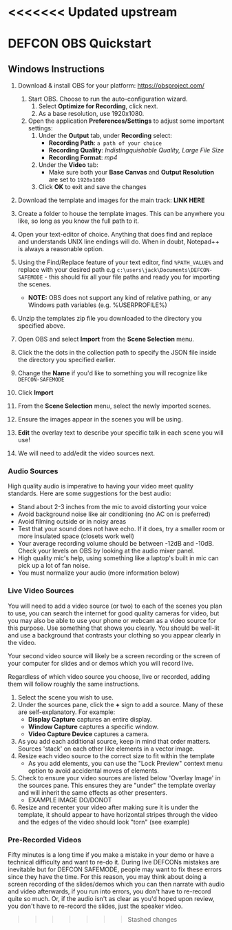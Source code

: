 <<<<<<< Updated upstream
=======
# DEFCON OBS Quickstart

## Windows Instructions

1. Download & install OBS for your platform: https://obsproject.com/
   1. Start OBS. Choose to run the auto-configuration wizard.
        1. Select __Optimize for Recording__, click next.
        1. As a base resolution, use 1920x1080.
   2. Open the application __Preferences/Settings__ to adjust some important settings:
        1. Under the __Output__ tab, under __Recording__ select:
            - __Recording Path__: `a path of your choice`
            - __Recording Quality__: *Indistingquishable Quality, Large File Size*
            - __Recording Format__: *mp4*
        2. Under the __Video__ tab:
            - Make sure both your __Base Canvas__ and __Output Resolution__ are set to `1920x1080`
        3. Click __OK__ to exit and save the changes

2. Download the template and images for the main track: __LINK HERE__
3. Create a folder to house the template images. This can be anywhere you like, so long as you know the full path to it.
4. Open your text-editor of choice. Anything that does find and replace and understands UNIX line endings will do. When in doubt, Notepad++ is always a reasonable option.
5. Using the Find/Replace feature of your text editor, find `%PATH_VALUE%` and replace with your desired path e.g `c:\users\jack\Documents\DEFCON-SAFEMODE` - this should fix all your file paths and ready you for importing the scenes.
   - __NOTE:__ OBS does not support any kind of relative pathing, or any Windows path variables (e.g. %USERPROFILE%) 
6. Unzip the templates zip file you downloaded to the directory you specified above.
7. Open OBS and select __Import__ from the __Scene Selection__ menu.
8. Click the the dots in the collection path to specify the JSON file inside the directory you specified earlier.
9.  Change the __Name__ if you'd like to something you will recognize like `DEFCON-SAFEMODE`
10. Click __Import__
11. From the __Scene Selection__ menu, select the newly imported scenes.
12. Ensure the images appear in the scenes you will be using.
13. __Edit__ the overlay text to describe your specific talk in each scene you will use!
14. We will need to add/edit the video sources next. 


### Audio Sources
High quality audio is imperative to having your video meet quality standards. Here are some suggestions for the best audio:
- Stand about 2-3 inches from the mic to avoid distorting your voice
- Avoid background noise like air conditioning (no AC on is preferred)
- Avoid filming outside or in noisy areas
- Test that your sound does not have echo. If it does, try a smaller room or more insulated space (closets work well)
- Your average recording volume should be between -12dB and -10dB. Check your levels on OBS by looking at the audio mixer panel.
- High quality mic's help, using something like a laptop's built in mic can pick up a lot of fan noise. 
- You must normalize your audio (more information below)



### Live Video Sources
You will need to add a video source (or two) to each of the scenes you plan to use, you can search the internet for good quality cameras for video, but you may also be able to use your phone or webcam as a video source for this purpose. Use something that shows you clearly. You should be well-lit and use a background that contrasts your clothing so you appear clearly in the video.

Your second video source will likely be a screen recording or the screen of your computer for slides and or demos which you will record live. 

Regardless of which video source you choose, live or recorded, adding them will follow roughly the same instructions.
1. Select the scene you wish to use.
1. Under the sources pane, click the __+__ sign to add a source. Many of these are self-explanatory. For example:
   - __Display Capture__ captures an entire display.
   - __Window Capture__ captures a specific window.
   - __Video Capture Device__ captures a camera.
1. As you add each additional source, keep in mind that order matters. Sources 'stack' on each other like elements in a vector image.
1. Resize each video source to the correct size to fit within the template 
    - As you add elements, you can use the "Lock Preview" context menu option to avoid accidental moves of elements.
1. Check to ensure your video sources are listed below 'Overlay Image' in the sources pane. This ensures they are "under" the template overlay and will inherit the same effects as other presenters. 
    - EXAMPLE IMAGE DO/DONOT
1. Resize and recenter your video after making sure it is under the template, it should appear to have horizontal stripes through the video and the edges of the video should look "torn" (see example)


### Pre-Recorded Videos
Fifty minutes is a long time if you make a mistake in your demo or have a technical difficulty and want to re-do it. During live DEFCONs mistakes are inevitable but for DEFCON SAFEMODE, people may want to fix these errors since they have the time. For this reason, you may think about doing a screen recording of the slides/demos which you can then narrate with audio and video afterwards, if you run into errors, you don't have to re-record quite so much. Or, if the audio isn't as clear as you'd hoped upon review, you don't have to re-record the slides, just the speaker video.
    
>>>>>>> Stashed changes

